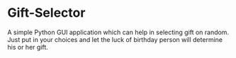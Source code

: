 # Gift-Selector
A simple Python GUI application which can help in selecting gift on random.
Just put in your choices and let the luck of birthday person will determine his or her gift.
